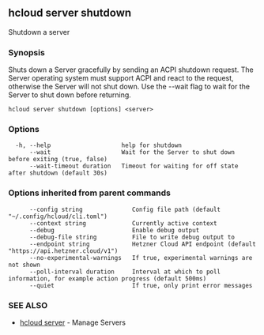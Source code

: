 ## hcloud server shutdown

Shutdown a server

### Synopsis

Shuts down a Server gracefully by sending an ACPI shutdown request. The Server operating system must support ACPI and react to the request, otherwise the Server will not shut down. Use the --wait flag to wait for the Server to shut down before returning.

```
hcloud server shutdown [options] <server>
```

### Options

```
  -h, --help                    help for shutdown
      --wait                    Wait for the Server to shut down before exiting (true, false)
      --wait-timeout duration   Timeout for waiting for off state after shutdown (default 30s)
```

### Options inherited from parent commands

```
      --config string              Config file path (default "~/.config/hcloud/cli.toml")
      --context string             Currently active context
      --debug                      Enable debug output
      --debug-file string          File to write debug output to
      --endpoint string            Hetzner Cloud API endpoint (default "https://api.hetzner.cloud/v1")
      --no-experimental-warnings   If true, experimental warnings are not shown
      --poll-interval duration     Interval at which to poll information, for example action progress (default 500ms)
      --quiet                      If true, only print error messages
```

### SEE ALSO

* [hcloud server](hcloud_server.md)	 - Manage Servers

